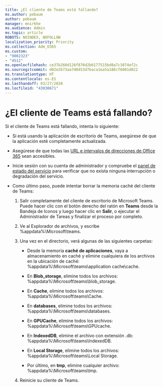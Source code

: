 ```yaml
---
title: ¿El cliente de Teams está fallando?
ms.author: pebaum
author: pebaum
manager: mnirkhe
ms.audience: Admin
ms.topic: article
ROBOTS: NOINDEX, NOFOLLOW
localization_priority: Priority
ms.collection: Adm_O365
ms.custom:
- "9002323"
- "4512"
ms.openlocfilehash: ce37b260d126f876d2b6177515bd8a7c3874ef2c
ms.sourcegitcommit: d02e2b73aa7d0453d7baca1ea5a186cf6081d022
ms.translationtype: HT
ms.contentlocale: es-ES
ms.lasthandoff: 03/27/2020
ms.locfileid: "43030671"
---
```

# <a name="teams-client-crashing"></a>¿El cliente de Teams está fallando?

Si el cliente de Teams está fallando, intenta lo siguiente:

- Si está usando la aplicación de escritorio de Teams, asegúrese de que la aplicación esté completamente actualizada.

- Asegúrese de que todas las [URL e intervalos de direcciones de Office 365](https://docs.microsoft.com/microsoftteams/connectivity-issues) sean accesibles.

- Inicie sesión con su cuenta de administrador y compruebe el [panel de estado del servicio](https://docs.microsoft.com/office365/enterprise/view-service-health) para verificar que no exista ninguna interrupción o degradación del servicio.

 - Como último paso, puede intentar borrar la memoria caché del cliente de Teams:

    1.  Salir completamente del cliente de escritorio de Microsoft Teams. Puede hacer clic con el botón derecho del ratón en **Teams** desde la Bandeja de Iconos y luego hacer clic en **Salir**, o ejecutar el Administrador de Tareas y finalizar el proceso por completo.

    2.  Ve al Explorador de archivos, y escribe %appdata%\Microsoft\teams.

    3.  Una vez en el directorio, verá algunas de las siguientes carpetas:

         - Desde la memoria **caché de aplicaciones**, vaya a almacenamiento en caché y elimine cualquiera de los archivos en la ubicación de caché: %appdata%\Microsoft\teams\application cache\cache.

        - En **Blob_storage**, elimine todos los archivos: %appdata%\Microsoft\teams\blob_storage.

        - En **Cache**, elimine todos los archivos: %appdata%\Microsoft\teams\Cache.

        - En **databases**, elimine todos los archivos: %appdata%\Microsoft\teams\databases.

        - En **GPUCache**, elimine todos los archivos: %appdata%\Microsoft\teams\GPUcache.

        - En **IndexedDB**, elimine el archivo con extensión .db: %appdata%\Microsoft\teams\IndexedDB.

        - En **Local Storage**, elimine todos los archivos: %appdata%\Microsoft\teams\Local Storage.

        - Por último, en **tmp**, elimine cualquier archivo: %appdata%\Microsoft\teams\tmp.

    4. Reinicie su cliente de Teams.
